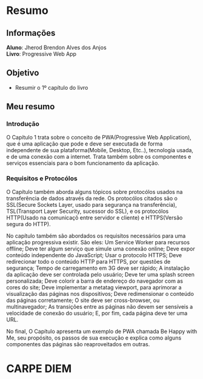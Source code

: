 # Resumo

## Informações

  **Aluno**: Jherod Brendon Alves dos Anjos  
  **Livro**: Progressive Web App

## Objetivo

- Resumir o 1º capítulo do livro

## Meu resumo

### Introdução

O Capítulo 1 trata sobre o conceito de PWA(Progressive Web Application), que é uma aplicação que pode e deve ser executada de 
forma independente de sua plataforma(Mobile, Desktop, Etc..), tecnologia usada, e de uma conexão com a internet. Trata também sobre
os componentes e serviços essenciais para o bom funcionamento da aplicação.

### Requisitos e Protocólos

O Capítulo também aborda alguns tópicos sobre protocólos usados na transferência de dados através da rede. Os protocólos 
citados são o SSL(Secure Sockets Layer, usado para segurança na transferência), TSL(Transport Layer Security, sucessor do SSL), e
os protocólos HTTP(Usado na comunicaçõ entre servidor e cliente) e HTTPS(Versão segura do HTTP).

No capítulo também são abordados os requisítos necessários para uma aplicação progressiva existir. São eles: Um Service Worker para
recursos offline; Deve ter algum serviço que simule uma conexão online; Deve expor conteúdo independente do JavaScript;
Usar o protocolo HTTPS; Deve redirecionar todo o conteúdo HTTP para HTTPS, por questões de segurança;
Tempo de carregamento em 3G deve ser rápido; A instalação da aplicação deve ser controlada pelo usuário;
Deve ter uma splash screen personalizada; Deve colorir a barra de endereço do navegador com as cores do site; Deve implementar a
metatag viewport, para aprimorar a visualização das páginas nos dispositivos; Deve redimensionar o conteúdo das páginas
corretamente; O site deve ser cross-browser, ou multinavegador; As transições entre as páginas não devem ser sensíveis a
velocidade de conexão do usuário; E, por fim, cada página deve ter uma URL.

No final, O Capítulo apresenta um exemplo de PWA chamada Be Happy with Me, seu propósito, os passos de sua execução e explica como 
alguns componentes das páginas são reaproveitados em outras.

# CARPE DIEM
